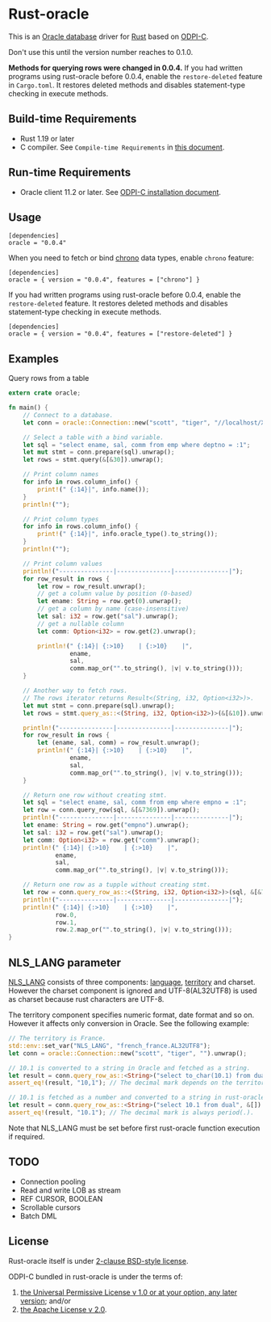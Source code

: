 # Rust-oracle

This is an [Oracle database][] driver for [Rust][] based on [ODPI-C][].

Don't use this until the version number reaches to 0.1.0.

**Methods for querying rows were changed in 0.0.4.** If you had written
programs using rust-oracle before 0.0.4, enable the `restore-deleted`
feature in `Cargo.toml`. It restores deleted methods and disables
statement-type checking in execute methods.

## Build-time Requirements

* Rust 1.19 or later
* C compiler. See `Compile-time Requirements` in [this document](https://github.com/alexcrichton/cc-rs#compile-time-requirements).

## Run-time Requirements

* Oracle client 11.2 or later. See [ODPI-C installation document][].

## Usage

```text
[dependencies]
oracle = "0.0.4"
```

When you need to fetch or bind [chrono](https://docs.rs/chrono/0.4/chrono/)
data types, enable `chrono` feature:

```text
[dependencies]
oracle = { version = "0.0.4", features = ["chrono"] }
```

If you had written programs using rust-oracle before 0.0.4, enable
the `restore-deleted` feature. It restores deleted methods and
disables statement-type checking in execute methods.

```text
[dependencies]
oracle = { version = "0.0.4", features = ["restore-deleted"] }
```

## Examples

Query rows from a table

```rust
extern crate oracle;

fn main() {
    // Connect to a database.
    let conn = oracle::Connection::new("scott", "tiger", "//localhost/XE").unwrap();

    // Select a table with a bind variable.
    let sql = "select ename, sal, comm from emp where deptno = :1";
    let mut stmt = conn.prepare(sql).unwrap();
    let rows = stmt.query(&[&30]).unwrap();

    // Print column names
    for info in rows.column_info() {
        print!(" {:14}|", info.name());
    }
    println!("");

    // Print column types
    for info in rows.column_info() {
        print!(" {:14}|", info.oracle_type().to_string());
    }
    println!("");

    // Print column values
    println!("---------------|---------------|---------------|");
    for row_result in rows {
        let row = row_result.unwrap();
        // get a column value by position (0-based)
        let ename: String = row.get(0).unwrap();
        // get a column by name (case-insensitive)
        let sal: i32 = row.get("sal").unwrap();
        // get a nullable column
        let comm: Option<i32> = row.get(2).unwrap();

        println!(" {:14}| {:>10}    | {:>10}    |",
                 ename,
                 sal,
                 comm.map_or("".to_string(), |v| v.to_string()));
    }

    // Another way to fetch rows.
    // The rows iterator returns Result<(String, i32, Option<i32>)>.
    let mut stmt = conn.prepare(sql).unwrap();
    let rows = stmt.query_as::<(String, i32, Option<i32>)>(&[&10]).unwrap();

    println!("---------------|---------------|---------------|");
    for row_result in rows {
        let (ename, sal, comm) = row_result.unwrap();
        println!(" {:14}| {:>10}    | {:>10}    |",
                 ename,
                 sal,
                 comm.map_or("".to_string(), |v| v.to_string()));
    }

    // Return one row without creating stmt.
    let sql = "select ename, sal, comm from emp where empno = :1";
    let row = conn.query_row(sql, &[&7369]).unwrap();
    println!("---------------|---------------|---------------|");
    let ename: String = row.get("empno").unwrap();
    let sal: i32 = row.get("sal").unwrap();
    let comm: Option<i32> = row.get("comm").unwrap();
    println!(" {:14}| {:>10}    | {:>10}    |",
             ename,
             sal,
             comm.map_or("".to_string(), |v| v.to_string()));

    // Return one row as a tupple without creating stmt.
    let row = conn.query_row_as::<(String, i32, Option<i32>)>(sql, &[&7566]).unwrap();
    println!("---------------|---------------|---------------|");
    println!(" {:14}| {:>10}    | {:>10}    |",
             row.0,
             row.1,
             row.2.map_or("".to_string(), |v| v.to_string()));
}
```

## NLS_LANG parameter

[NLS_LANG][] consists of three components: [language][], [territory][] and
charset. However the charset component is ignored and UTF-8(AL32UTF8) is used
as charset because rust characters are UTF-8.

The territory component specifies numeric format, date format and so on.
However it affects only conversion in Oracle. See the following example:

```rust
// The territory is France.
std::env::set_var("NLS_LANG", "french_france.AL32UTF8");
let conn = oracle::Connection::new("scott", "tiger", "").unwrap();

// 10.1 is converted to a string in Oracle and fetched as a string.
let result = conn.query_row_as::<String>("select to_char(10.1) from dual", &[]).unwrap();
assert_eq!(result, "10,1"); // The decimal mark depends on the territory.

// 10.1 is fetched as a number and converted to a string in rust-oracle
let result = conn.query_row_as::<String>("select 10.1 from dual", &[]).unwrap();
assert_eq!(result, "10.1"); // The decimal mark is always period(.).
```

Note that NLS_LANG must be set before first rust-oracle function execution if
required.

## TODO

* Connection pooling
* Read and write LOB as stream
* REF CURSOR, BOOLEAN
* Scrollable cursors
* Batch DML

## License

Rust-oracle itself is under [2-clause BSD-style license](https://opensource.org/licenses/BSD-2-Clause).

ODPI-C bundled in rust-oracle is under the terms of:

1. [the Universal Permissive License v 1.0 or at your option, any later version](http://oss.oracle.com/licenses/upl); and/or
2. [the Apache License v 2.0](http://www.apache.org/licenses/LICENSE-2.0). 

[Rust]:                 https://www.rust-lang.org/
[ODPI-C]:               https://oracle.github.io/odpi/
[ODPI-C installation document]: https://oracle.github.io/odpi/doc/installation.html
[Oracle database]: https://www.oracle.com/database/index.html
[NLS_LANG]: http://www.oracle.com/technetwork/products/globalization/nls-lang-099431.html
[language]: http://www.oracle.com/technetwork/database/database-technologies/globalization/nls-lang-099431.html#_Toc110410559
[territory]: http://www.oracle.com/technetwork/database/database-technologies/globalization/nls-lang-099431.html#_Toc110410560
